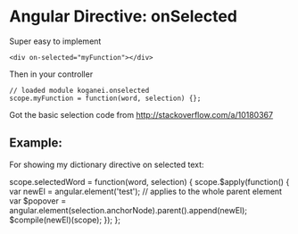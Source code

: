 # Angular Directive: onSelected

Super easy to implement

    <div on-selected="myFunction"></div>

Then in your controller
    
    // loaded module koganei.onselected
    scope.myFunction = function(word, selection) {};

Got the basic selection code from http://stackoverflow.com/a/10180367

## Example:

For showing my dictionary directive on selected text:

scope.selectedWord = function(word, selection) {
  scope.$apply(function() {
    var newEl = angular.element('<span nf-dictionary="' + word + '">test</span>'); // applies to the whole parent element
    var $popover = angular.element(selection.anchorNode).parent().append(newEl);
    $compile(newEl)(scope);
  });
};